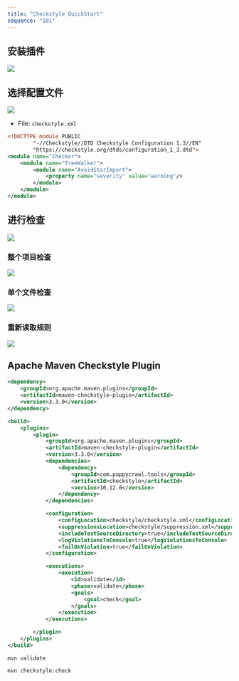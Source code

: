 ```yaml
---
title: "Checkstyle QuickStart"
sequence: "101"
---
```


## 安装插件

![](/assets/images/intellij/plugin/checkstyle-idea-plugin.png)

## 选择配置文件

![](/assets/images/intellij/plugin/checkstyle-idea-setting-configuration-file.png)

- File: `checkstyle.xml`

```xml
<!DOCTYPE module PUBLIC
        "-//Checkstyle//DTD Checkstyle Configuration 1.3//EN"
        "https://checkstyle.org/dtds/configuration_1_3.dtd">
<module name="Checker">
    <module name="TreeWalker">
        <module name="AvoidStarImport">
            <property name="severity" value="warning"/>
        </module>
    </module>
</module>
```

## 进行检查

![](/assets/images/intellij/plugin/checkstyle-idea-tool.png)

### 整个项目检查

![](/assets/images/intellij/plugin/checkstyle-idea-tool-check-project.png)

### 单个文件检查

![](/assets/images/intellij/plugin/checkstyle-idea-tool-check-current-file.png)

### 重新读取规则

![](/assets/images/intellij/plugin/checkstyle-idea-tool-reload-rules-files.png)

## Apache Maven Checkstyle Plugin

```xml
<dependency>
    <groupId>org.apache.maven.plugins</groupId>
    <artifactId>maven-checkstyle-plugin</artifactId>
    <version>3.3.0</version>
</dependency>
```

```xml
<build>
    <plugins>
        <plugin>
            <groupId>org.apache.maven.plugins</groupId>
            <artifactId>maven-checkstyle-plugin</artifactId>
            <version>3.3.0</version>
            <dependencies>
                <dependency>
                    <groupId>com.puppycrawl.tools</groupId>
                    <artifactId>checkstyle</artifactId>
                    <version>10.12.0</version>
                </dependency>
            </dependencies>

            <configuration>
                <configLocation>checkstyle/checkstyle.xml</configLocation>
                <suppressionsLocation>checkstyle/suppression.xml</suppressionsLocation>
                <includeTestSourceDirectory>true</includeTestSourceDirectory>
                <logViolationsToConsole>true</logViolationsToConsole>
                <failOnViolation>true</failOnViolation>
            </configuration>

            <executions>
                <execution>
                    <id>validate</id>
                    <phase>validate</phase>
                    <goals>
                        <goal>check</goal>
                    </goals>
                </execution>
            </executions>

        </plugin>
    </plugins>
</build>
```

```text
mvn validate
```

```text
mvn checkstyle:check
```
